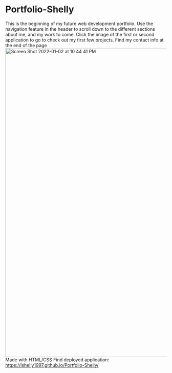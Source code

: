 # Portfolio-Shelly
This is the beginning of my future web development portfolio. Use the navigation feature in the header to scroll down to the different sections about me, and my work to come. Click the image of the first or second application to go to check out my first few projects. Find my contact info at the end of the page
<img width="966" alt="Screen Shot 2022-01-02 at 10 44 41 PM" src="https://user-images.githubusercontent.com/95631495/147898442-4bcdb9f5-e4b1-4bb7-89ea-57e3de11b70e.png">
Made with HTML/CSS
Find deployed application: https://ishelly1997.github.io/Portfolio-Shelly/

